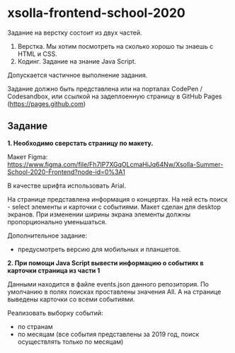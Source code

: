 # xsolla-frontend-school-2020

Задание на верстку состоит из двух частей.
1) Верстка. Мы хотим посмотреть на сколько хорошо ты знаешь с HTML и CSS. 
2) Кодинг. Задание на знание Java Script.

Допускается частичное выполнение задания.

Задание должно быть представлена или на порталах CodePen / Codesandbox, или ссылкой на задеплоенную страницу в GitHub Pages (https://pages.github.com)

## Задание
 
<b>1. Необходимо сверстать страницу по макету.</b>

Макет Figma: https://www.figma.com/file/Fh7IP7XGqOLcmaHiJq64Nw/Xsolla-Summer-School-2020-Frontend?node-id=0%3A1

В качестве шрифта использовать Arial.

На странице представлена информация о концертах. На ней есть поиск - select элементы и карточки с событиями.
Макет сделан для desktop экранов. При изменении ширины экрана элементы должны пропорционально уменьшаться.

Дополнительное задание:
 - предусмотреть версию для мобильных и планшетов.
 
<b>2. При помощи Java Script вывести информацию о событиях в карточки страница из части 1</b>

Данными находится в файле events.json данного репозитория.
По умолчанию в полях поисках проставлены значения All. А на странице выведены карточки со всеми событиями.

Реализовать выборку событий:
 - по странам
 - по месяцам (все события представлены за 2019 год, поиск осуществлять только по месяцам)
